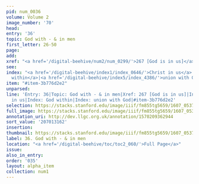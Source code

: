 ```yaml
---
pid: num_0036
volume: Volume 2
image_number: '70'
head:
entry: '36'
topic: God with - & in men
first_letter: 26-50
page:
add:
xref: "<a href='/digital-beehive/num2/num_0299/'>267 [God is in us]</a>"
see:
index: "<a href='/digital-beehive/index1/index_0646/'>Christ in us</a>|<a href='/digital-beehive/index2/index_1641/'>God
  within</a>|<a href='/digital-beehive/index5/index_4386/'>union with God</a>"
item: "#item-3b776d2e2"
unparsed:
line: 'Entry: 36|Topic: God with - & in men|Xref: 267 [God is in us]|Index: Christ
  in us|Index: God within|Index: union with God|#item-3b776d2e2'
selection: https://stacks.stanford.edu/image/iiif/fm855tg5659/1607_0537/792,3162,3017,377/full/0/default.jpg
full_image: https://stacks.stanford.edu/image/iiif/fm855tg5659/1607_0537/full/full/0/default.jpg
annotation_uri: http://dev.llgc.org.uk/annotation/1570209362944
sort_value: '207013162'
insertion:
thumbnail: https://stacks.stanford.edu/image/iiif/fm855tg5659/1607_0537/792,3162,600,180/250,/0/default.jpg
label: 36. God with - & in men
location: "<a href='/digital-beehive/toc/toc2_060/'>Full Page</a>"
issue:
also_in_entry:
order: '035'
layout: alpha_item
collection: num1
---
```

